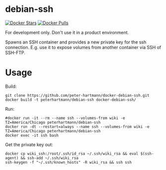 debian-ssh
===========

[![Docker Stars](https://img.shields.io/docker/stars/peterhartmann/docker-ssh.svg)](https://hub.docker.com/r/peterhartmann/docker-ssh/)
[![Docker Pulls](https://img.shields.io/docker/pulls/peterhartmann/docker-ssh.svg)](https://hub.docker.com/r/peterhartmann/docker-ssh/)

For development only.  Don't use it in a product environment.

Spawns an SSH container and provides a new private key for the ssh connection.  E.g. use it to expose volumes from another container via SSH of SSH-FTP.

# Usage

Build:

    git clone https://github.com/peter-hartmann/docker-debian-ssh.git
    docker build -t peterhartmann/debian-ssh docker-debian-ssh/

Run:

    #docker run -it --rm --name ssh --volumes-from wiki -e TZ=America/Chicago peterhartmann/debian-ssh
    docker run -dt --restart=always --name ssh --volumes-from wiki -e TZ=America/Chicago peterhartmann/debian-ssh
    docker exec -it ssh bash

Get the private key out:

    docker cp wiki_ssh:/root/.ssh/id_rsa ~/.ssh/wiki_rsa && eval $(ssh-agent) && ssh-add ~/.ssh/wiki_rsa
    ssh-keygen -f "~/.ssh/known_hosts" -R wiki_rsa && ssh ssh

